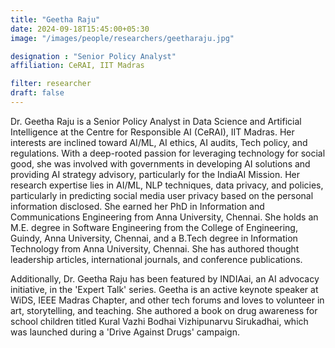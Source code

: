 ```yaml
---
title: "Geetha Raju"
date: 2024-09-18T15:45:00+05:30
image: "/images/people/researchers/geetharaju.jpg"

designation : "Senior Policy Analyst"
affiliation: CeRAI, IIT Madras

filter: researcher
draft: false
---
```


Dr. Geetha Raju is a Senior Policy Analyst in Data Science and Artificial Intelligence at the Centre for Responsible AI (CeRAI), IIT Madras. Her interests are inclined toward AI/ML, AI ethics, AI audits, Tech policy, and regulations. With a deep-rooted passion for leveraging technology for social good, she was involved with governments in developing AI solutions and providing AI strategy advisory, particularly for the IndiaAI Mission. Her research expertise lies in AI/ML, NLP techniques, data privacy, and policies, particularly in predicting social media user privacy based on the personal information disclosed. She earned her PhD in Information and Communications Engineering from Anna University, Chennai. She holds an M.E. degree in Software Engineering from the College of Engineering, Guindy, Anna University, Chennai, and a B.Tech degree in Information Technology from Anna University, Chennai. She has authored thought leadership articles, international journals, and conference publications.



Additionally, Dr. Geetha Raju has been featured by INDIAai, an AI advocacy initiative, in the 'Expert Talk' series. Geetha is an active keynote speaker at WiDS, IEEE Madras Chapter, and other tech forums and loves to volunteer in art, storytelling, and teaching. She authored a book on drug awareness for school children titled Kural Vazhi Bodhai Vizhipunarvu Sirukadhai, which was launched during a 'Drive Against Drugs' campaign. 
